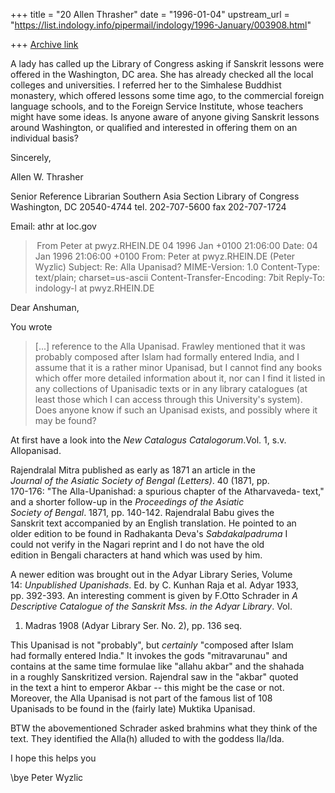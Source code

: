 +++
title = "20 Allen Thrasher"
date = "1996-01-04"
upstream_url = "https://list.indology.info/pipermail/indology/1996-January/003908.html"

+++
[Archive link](https://list.indology.info/pipermail/indology/1996-January/003908.html)

A lady has called up the Library of Congress asking if Sanskrit lessons were 
offered in the Washington, DC area.  She has already checked all the 
local colleges and universities.  I referred her to the Simhalese 
Buddhist monastery, which offered lessons some time ago, to the 
commercial foreign language schools, and to the Foreign Service 
Institute, whose teachers might have some ideas.  Is anyone aware of 
anyone giving Sanskrit lessons around Washington, or qualified and 
interested in offering them on an individual basis? 

Sincerely,


Allen W. Thrasher

Senior Reference Librarian
Southern Asia Section
Library of Congress
Washington, DC 20540-4744
tel. 202-707-5600
fax  202-707-1724

Email: athr at loc.gov




> From Peter at pwyz.RHEIN.DE 04 1996 Jan +0100 21:06:00
Date: 04 Jan 1996 21:06:00 +0100
From: Peter at pwyz.RHEIN.DE (Peter Wyzlic)
Subject: Re: Alla Upanisad?
MIME-Version: 1.0
Content-Type: text/plain; charset=us-ascii
Content-Transfer-Encoding: 7bit
Reply-To: indology-l at pwyz.RHEIN.DE

Dear Anshuman,

You wrote


 > [...] reference to the Alla Upanisad. Frawley mentioned that it was probably
 > composed after Islam had formally entered India, and I assume that it is
 > a rather minor Upanisad, but I cannot find any books which offer more
 > detailed information about it, nor can I find it listed in any
 > collections of Upanisadic texts or in any library catalogues (at least
 > those which I can access through this University's system). Does anyone
 > know if such an Upanisad exists, and possibly where it may be found?

At first have a look into the _New Catalogus Catalogorum_.Vol. 1, s.v.  
Allopanisad.

Rajendralal Mitra published as early as 1871 an article in the  
_Journal of the Asiatic Society of Bengal (Letters)_. 40 (1871, pp.  
170-176: "The Alla-Upanishad: a spurious chapter of the Atharvaveda- 
text," and a shorter follow-up in the _Proceedings of the Asiatic  
Society of Bengal_. 1871, pp. 140-142. Rajendralal Babu gives the  
Sanskrit text accompanied by an English translation. He pointed to an  
older edition to be found in Radhakanta Deva's _Sabdakalpadruma_ I  
could not verify in the Nagari reprint and I do not have the old  
edition in Bengali characters at hand which was used by him.

A newer edition was brought out in the Adyar Library Series, Volume  
14: _Unpublished Upanishads_. Ed. by C. Kunhan Raja et al. Adyar 1933,  
pp. 392-393. An interesting comment is given by F.Otto Schrader in _A  
Descriptive Catalogue of the Sanskrit Mss. in the Adyar Library_. Vol.  
1. Madras 1908 (Adyar Library Ser. No. 2), pp. 136 seq.

This Upanisad is not "probably", but *certainly* "composed after Islam  
had formally entered India." It invokes the gods "mitravarunau" and   
contains at the same time formulae like "allahu akbar" and the shahada  
in a roughly Sanskritized version. Rajendral saw in the "akbar" quoted  
in the text a hint to emperor Akbar -- this might be the case or not.  
Moreover, the Alla Upanisad is not part of the famous list of 108  
Upanisads to be found in the (fairly late) Muktika Upanisad.

BTW the abovementioned Schrader asked brahmins what they think of the  
text. They identified the Alla(h) alluded to with the goddess Ila/Ida.

I hope this helps you

\bye
Peter Wyzlic






